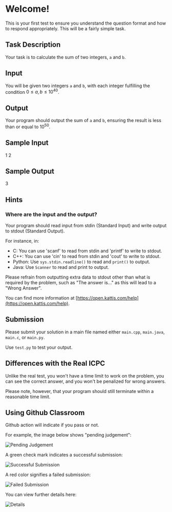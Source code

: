 # Welcome!

This is your first test to ensure you understand the question format and how to respond appropriately. This will be a fairly simple task.

## Task Description

Your task is to calculate the sum of two integers, `a` and `b`.

## Input

You will be given two integers `a` and `b`, with each integer fulfilling the condition $0 ≤ a, b ≤ 10^{40}$.

## Output

Your program should output the sum of `a` and `b`, ensuring the result is less than or equal to $10^{50}$.

## Sample Input

1 2


## Sample Output

3


## Hints

### Where are the input and the output?

Your program should read input from stdin (Standard Input) and write output to stdout (Standard Output). 

For instance, in:

- C: You can use 'scanf' to read from stdin and 'printf' to write to stdout.
- C++: You can use 'cin' to read from stdin and 'cout' to write to stdout.
- Python: Use `sys.stdin.readline()` to read and `print()` to output.
- Java: Use `Scanner` to read and print to output.

Please refrain from outputting extra data to stdout other than what is required by the problem, such as "The answer is..." as this will lead to a "Wrong Answer". 

You can find more information at [https://open.kattis.com/help](https://open.kattis.com/help).

## Submission

Please submit your solution in a main file named either `main.cpp`, `main.java`, `main.c`, or `main.py`. 

Use `test.py` to test your output.

## Differences with the Real ICPC

Unlike the real test, you won't have a time limit to work on the problem, you can see the correct answer, and you won't be penalized for wrong answers. 

Please note, however, that your program should still terminate within a reasonable time limit.

## Using Github Classroom

Github action will indicate if you pass or not. 

For example, the image below shows "pending judgement":

![Pending Judgement](https://github.com/bianshuyang/Summer_Validate_00/assets/52821055/1de7671d-eb5d-457e-affe-faa98b305664)

A green check mark indicates a successful submission:

![Successful Submission](https://github.com/bianshuyang/Summer_Validate_00/assets/52821055/a097f040-1964-4e99-b2d3-fd6afcf2268e)

A red color signifies a failed submission:

![Failed Submission](https://github.com/bianshuyang/Summer_Validate_00/assets/52821055/600b4374-077e-47de-934d-e332a8dceb45)

You can view further details here:

![Details](https://github.com/bianshuyang/Summer_Validate_00/assets/52821055/08ea77de-ceba-4ab8-a8e4-429b35f69613)
